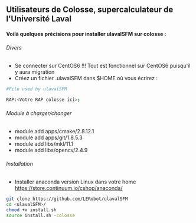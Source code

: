Utilisateurs de Colosse, supercalculateur de l'Université Laval
--------------------------------------------------------------------------------------

#### Voilà quelques précisions pour installer ulavalSFM sur colosse :

###### Divers

- Se connecter sur CentOS6 !!! Tout est fonctionnel sur CentOS6 puisqu'il y aura migration
- Créez un fichier .ulavalSFM dans $HOME où vous écrirez :
```Bash
#File used by ulavalSFM

RAP:<Votre RAP colosse ici>;
```

###### Module à charger/changer

- module add apps/cmake/2.8.12.1
- module add apps/git/1.8.5.3
- module add libs/mkl/11.1
- module add libs/opencv/2.4.9

###### Installation

- Installer anaconda version Linux dans votre home https://store.continuum.io/cshop/anaconda/

```Bash
git clone https://github.com/LERobot/ulavalSFM
cd <ulavalSFM>/
chmod +x install.sh
source install.sh -colosse
```

